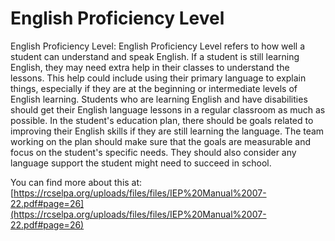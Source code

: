 # English Proficiency Level
English Proficiency Level: English Proficiency Level refers to how well a student can understand and speak English. If a student is still learning English, they may need extra help in their classes to understand the lessons. This help could include using their primary language to explain things, especially if they are at the beginning or intermediate levels of English learning. Students who are learning English and have disabilities should get their English language lessons in a regular classroom as much as possible.
In the student's education plan, there should be goals related to improving their English skills if they are still learning the language. The team working on the plan should make sure that the goals are measurable and focus on the student's specific needs. They should also consider any language support the student might need to succeed in school.

You can find more about this at: [https://rcselpa.org/uploads/files/files/IEP%20Manual%2007-22.pdf#page=26](https://rcselpa.org/uploads/files/files/IEP%20Manual%2007-22.pdf#page=26)
